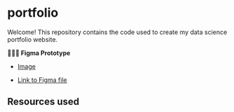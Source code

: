 # portfolio

Welcome! This repository contains the code used to create my data science portfolio website. 

**👩🏻‍💻 Figma Prototype** 

- [Image](/figma/portfolio.png)

- [Link to Figma file](https://www.figma.com/file/ycticRl2B35emC3J9j3VRU/Portfolio?type=design&mode=design&t=AaVquvSwJYlV1VfH-1)

## Resources used
